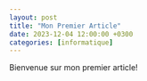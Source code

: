 ```yaml
---
layout: post
title: "Mon Premier Article"
date: 2023-12-04 12:00:00 +0300
categories: [informatique]
---
```


Bienvenue sur mon premier article!
